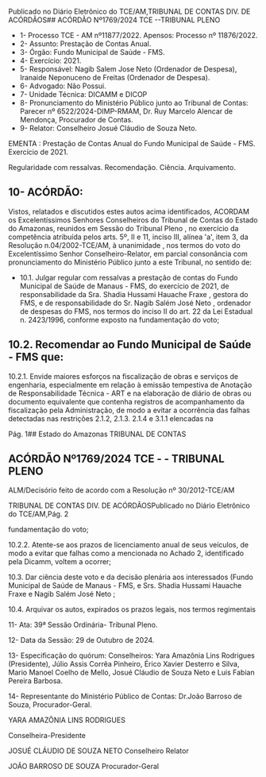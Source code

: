 Publicado  no  Diário  Eletrônico do TCE/AM,TRIBUNAL DE CONTAS DIV. DE ACÓRDÃOS## ACÓRDÃO Nº1769/2024  TCE --TRIBUNAL PLENO

- 1- Processo TCE - AM nº11877/2022. Apensos: Processo nº  11876/2022.
- 2- Assunto: Prestação de Contas Anual.
- 3- Órgão: Fundo Municipal de Saúde - FMS.
- 4- Exercício: 2021.
- 5- Responsável: Nagib Salem Jose Neto (Ordenador de Despesa), Iranaide Neponuceno de Freitas (Ordenador de Despesa).
- 6- Advogado: Não Possui.
- 7- Unidade Técnica: DICAMM e DICOP
- 8- Pronunciamento  do  Ministério  Público  junto  ao  Tribunal  de  Contas: Parecer  nº 6522/2024-DIMP-RMAM,  Dr.  Ruy  Marcelo  Alencar  de  Mendonça,  Procurador  de Contas.
- 9- Relator: Conselheiro Josué Cláudio de Souza Neto.

EMENTA : Prestação  de  Contas  Anual  do  Fundo Municipal de Saúde - FMS. Exercício de 2021.

Regularidade com ressalvas. Recomendação. Ciência. Arquivamento.

## 10-  ACÓRDÃO:

Vistos, relatados e discutidos estes autos acima identificados, ACORDAM os Excelentíssimos Senhores Conselheiros do Tribunal de Contas do Estado do Amazonas, reunidos em Sessão do Tribunal Pleno , no exercício da competência atribuída pelos arts. 5º, II e 11, inciso III, alínea 'a', item 3, da Resolução n.04/2002-TCE/AM, à unanimidade , nos termos do voto do Excelentíssimo Senhor Conselheiro-Relator, em  parcial consonância com pronunciamento do Ministério Público junto a este Tribunal, no sentido de:

- 10.1. Julgar  regular com  ressalvas a prestação  de  contas  do  Fundo Municipal  de  Saúde  de  Manaus  -  FMS,  do  exercício  de  2021,  de responsabilidade da Sra. Shadia Hussami Hauache Fraxe ,  gestora do FMS, e de responsabilidade do Sr. Nagib Salém José Neto , ordenador de despesas do FMS, nos termos do inciso II do art. 22 da Lei Estadual n. 2423/1996, conforme exposto na fundamentação do voto;

## 10.2. Recomendar ao Fundo Municipal de Saúde - FMS que:

10.2.1. Envide maiores esforços na fiscalização de obras e serviços de engenharia, especialmente em relação à emissão tempestiva de Anotação de Responsabilidade Técnica  -  ART  e  na  elaboração  de  diário  de  obras  ou documento equivalente que contenha registros de acompanhamento  da  fiscalização  pela  Administração,  de modo  a  evitar  a  ocorrência  das  falhas  detectadas  nas restrições 2.1.2, 2.1.3. 2.1.4 e 3.1.1 elencadas na

Pág. 1## Estado do Amazonas TRIBUNAL DE CONTAS

## ACÓRDÃO Nº1769/2024  TCE - - TRIBUNAL PLENO

ALM/Decisório feito de acordo com a Resolução nº 30/2012-TCE/AM

TRIBUNAL DE CONTAS DIV. DE ACÓRDÃOSPublicado  no  Diário  Eletrônico do TCE/AM,Pág. 2

fundamentação do voto;

10.2.2. Atente-se  aos  prazos  de  licenciamento  anual  de  seus veículos, de modo a evitar que falhas como a mencionada no Achado 2, identificado pela Dicamm, voltem a ocorrer;

10.3. Dar ciência deste  voto e  da  decisão  plenária  aos interessados (Fundo Municipal  de  Saúde  de  Manaus  -  FMS,  e Srs. Shadia  Hussami Hauache Fraxe e Nagib Salém José Neto ;

10.4. Arquivar os autos, expirados os prazos legais, nos termos regimentais

11-  Ata: 39ª Sessão Ordinária- Tribunal Pleno.

12-  Data da Sessão: 29 de Outubro de 2024.

13-  Especificação do quórum: Conselheiros: Yara Amazônia Lins Rodrigues (Presidente), Júlio Assis Corrêa Pinheiro, Érico Xavier Desterro e Silva, Mario Manoel Coelho de Mello, Josué Cláudio de Souza Neto e Luis Fabian Pereira Barbosa.

14-  Representante  do  Ministério  Público  de  Contas: Dr.João  Barroso  de  Souza, Procurador-Geral.

YARA AMAZÔNIA LINS RODRIGUES

Conselheira-Presidente

JOSUÉ CLÁUDIO DE SOUZA NETO Conselheiro Relator

JOÃO BARROSO DE SOUZA Procurador-Geral